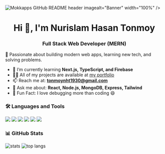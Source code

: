 <img src="https://github.com/Mokkapps/mokkapps/blob/master/header.png" alt="Mokkapps GitHub README header image">alt="Banner" width="100%" />
<h1 align="center">Hi 👋, I'm Nurislam Hasan Tonmoy</h1>
<h3 align="center">Full Stack Web Developer (MERN)</h3>

<p align="left"> 🚀 Passionate about building modern web apps, learning new tech, and solving problems.</p>

- 🌱 I’m currently learning **Next.js, TypeScript, and Firebase**
- 👨‍💻 All of my projects are available at [my portfolio](https://your-portfolio.com)
- 📫 Reach me at: **tonmoynht1930@gmail.com**
- 💬 Ask me about: **React, Node.js, MongoDB, Express, Tailwind**
- 🧠 Fun Fact: I love debugging more than coding 😄

<h3>🛠️ Languages and Tools</h3>
<p>
  <img src="https://img.shields.io/badge/-JavaScript-black?style=flat&logo=javascript" />
  <img src="https://img.shields.io/badge/-React-black?style=flat&logo=react" />
  <img src="https://img.shields.io/badge/-Node.js-black?style=flat&logo=node.js" />
  <img src="https://img.shields.io/badge/-MongoDB-black?style=flat&logo=mongodb" />
  <img src="https://img.shields.io/badge/-Firebase-black?style=flat&logo=firebase" />
  <img src="https://img.shields.io/badge/-TailwindCSS-black?style=flat&logo=tailwind-css" />
</p>

<h3>📊 GitHub Stats</h3>
<p align="left">
  <img src="https://github-readme-stats.vercel.app/api?username=your-username&show_icons=true&theme=tokyonight" alt="stats" />
  <img src="https://github-readme-stats.vercel.app/api/top-langs/?username=your-username&layout=compact&theme=tokyonight" alt="top langs" />
</p>
